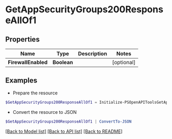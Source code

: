 # GetAppSecurityGroups200ResponseAllOf1
## Properties

Name | Type | Description | Notes
------------ | ------------- | ------------- | -------------
**FirewallEnabled** | **Boolean** |  | [optional] 

## Examples

- Prepare the resource
```powershell
$GetAppSecurityGroups200ResponseAllOf1 = Initialize-PSOpenAPIToolsGetAppSecurityGroups200ResponseAllOf1  -FirewallEnabled null
```

- Convert the resource to JSON
```powershell
$GetAppSecurityGroups200ResponseAllOf1 | ConvertTo-JSON
```

[[Back to Model list]](../README.md#documentation-for-models) [[Back to API list]](../README.md#documentation-for-api-endpoints) [[Back to README]](../README.md)

